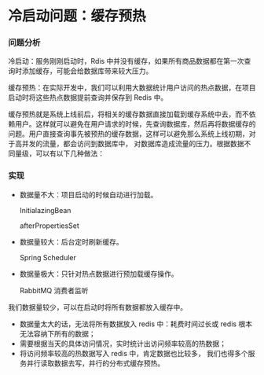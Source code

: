 # 冷启动问题：缓存预热

### 问题分析

冷启动：服务刚刚启动时，Rdis 中并没有缓存，如果所有商品数据都在第一次查询时添加缓存，可能会给数据库带来较大压力。

缓存预热：在实际开发中，我们可以利用大数据统计用户访问的热点数据，在项目启动时将这些热点数据提前查询并保存到 Redis 中。

缓存预热就是系统上线前后，将相关的缓存数据直接加载到缓存系统中去，而不依赖用户。这样就可以避免在用户请求的时候，先查询数据库，然后再将数据缓存的问题。用户直接查询事先被预热的缓存数据，这样可以避免那么系统上线初期，对于高并发的流量，都会访问到数据库中， 对数据库造成流量的压力。根据数据不同量级，可以有以下几种做法：

### 实现

- 数据量不大：项目启动的时候自动进行加载。

  InitialazingBean

  afterPropertiesSet

- 数据量较大：后台定时刷新缓存。

  Spring Scheduler

- 数据量极大：只针对热点数据进行预加载缓存操作。

  RabbitMQ 消费者监听

我们数据量较少，可以在启动时将所有数据都放入缓存中。

- 数据量太大的话，无法将所有数据放入 redis 中：耗费时间过长或 redis 根本无法容纳下所有的数据；
- 需要根据当天的具体访问情况，实时统计出访问频率较高的热数据；
- 将访问频率较高的热数据写入 redis 中，肯定数据也比较多， 我们也得多个服务并行读取数据去写，并行的分布式缓存预热。
